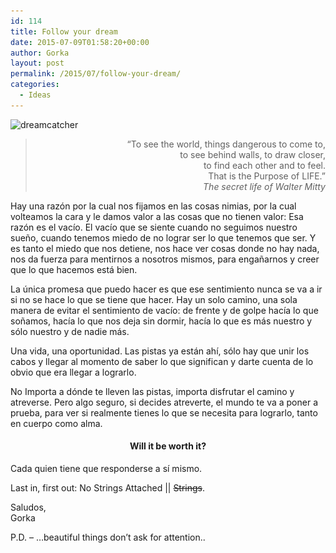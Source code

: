 ```yaml
---
id: 114
title: Follow your dream
date: 2015-07-09T01:58:20+00:00
author: Gorka
layout: post
permalink: /2015/07/follow-your-dream/
categories:
  - Ideas
---
```

<img class="aligncenter size-medium wp-image-116" src="/wp-content/uploads/2015/07/dreamcatcher-190x300.jpg" alt="dreamcatcher" width="190" height="300" srcset="/wp-content/uploads/2015/07/dreamcatcher-190x300.jpg 190w, /wp-content/uploads/2015/07/dreamcatcher.jpg 434w" sizes="(max-width: 190px) 100vw, 190px" />

> <p style="text-align: right;">
>   &#8220;To see the world, things dangerous to come to,<br /> to see behind walls, to draw closer,<br /> to find each other and to feel.<br /> That is the Purpose of LIFE.&#8221;<br /> <em>The secret life of Walter Mitty</em>
> </p>

Hay una razón por la cual nos fijamos en las cosas nimias, por la cual volteamos la cara y le damos valor a las cosas que no tienen valor: Esa razón es el vacío. El vacío que se siente cuando no seguimos nuestro sueño, cuando tenemos miedo de no lograr ser lo que tenemos que ser. Y es tanto el miedo que nos detiene, nos hace ver cosas donde no hay nada, nos da fuerza para mentirnos a nosotros mismos, para engañarnos y creer que lo que hacemos está bien.

La única promesa que puedo hacer es que ese sentimiento nunca se va a ir si no se hace lo que se tiene que hacer. Hay un solo camino, una sola manera de evitar el sentimiento de vacío: de frente y de golpe hacía lo que soñamos, hacía lo que nos deja sin dormir, hacía lo que es más nuestro y sólo nuestro y de nadie más.

Una vida, una oportunidad. Las pistas ya están ahí, sólo hay que unir los cabos y llegar al momento de saber lo que significan y darte cuenta de lo obvio que era llegar a lograrlo.

No Importa a dónde te lleven las pistas, importa disfrutar el camino y atreverse. Pero algo seguro, si decides atreverte, el mundo te va a poner a prueba, para ver si realmente tienes lo que se necesita para lograrlo, tanto en cuerpo como alma.

<h4 style="text-align: center;">
  Will it be worth it?
</h4>

Cada quien tiene que responderse a sí mismo.

Last in, first out: No Strings Attached || <del>Strings</del>.

<p style="text-align: left;">
  Saludos,<br /> Gorka
</p>

P.D. &#8211; &#8230;beautiful things don&#8217;t ask for attention..
